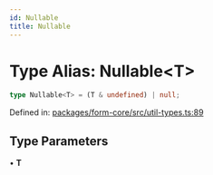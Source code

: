 ```yaml
---
id: Nullable
title: Nullable
---
```


<!-- DO NOT EDIT: this page is autogenerated from the type comments -->

# Type Alias: Nullable\<T\>

```ts
type Nullable<T> = (T & undefined) | null;
```

Defined in: [packages/form-core/src/util-types.ts:89](https://github.com/TanStack/form/blob/main/packages/form-core/src/util-types.ts#L89)

## Type Parameters

• **T**
